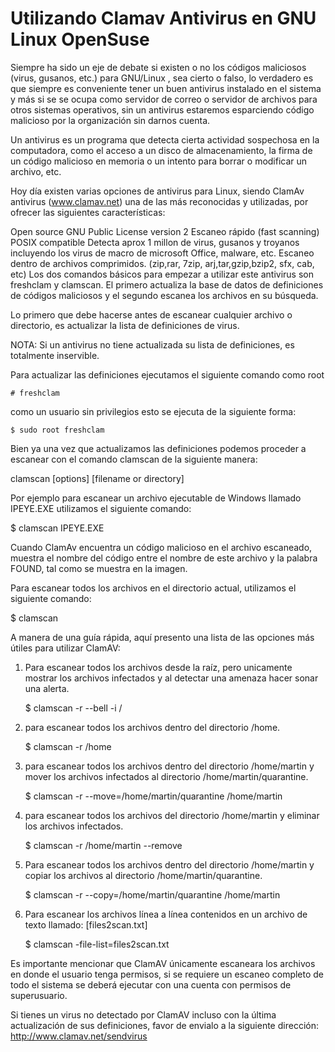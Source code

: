 # Utilizando Clamav Antivirus en GNU Linux OpenSuse

Siempre ha sido un eje de debate si existen o no los códigos maliciosos (virus, gusanos, etc.) para GNU/Linux , sea cierto o falso, lo verdadero es que siempre es conveniente tener un buen antivirus instalado en el sistema y más si se se ocupa como servidor de correo o servidor de archivos para otros sistemas operativos, sin un antivirus estaremos esparciendo código malicioso por la organización sin darnos cuenta.

Un antivirus es un programa que detecta cierta actividad sospechosa en la computadora, como el acceso a un disco de almacenamiento, la firma de un código malicioso en memoria o un intento para borrar o modificar un archivo, etc.

Hoy día existen varias opciones de antivirus para Linux, siendo ClamAv antivirus (www.clamav.net) una de las más reconocidas y utilizadas, por ofrecer las siguientes características:

Open source GNU Public License version 2
Escaneo rápido (fast scanning)
POSIX compatible
Detecta aprox 1 millon de virus, gusanos y troyanos incluyendo los virus de macro de microsoft Office, malware, etc.
Escaneo dentro de archivos comprimidos. (zip,rar, 7zip, arj,tar,gzip,bzip2, sfx, cab, etc)
Los dos comandos básicos para empezar a utilizar este antivirus son freshclam y clamscan. El primero actualiza la base de datos de definiciones de códigos maliciosos y el segundo escanea los archivos en su búsqueda.

Lo primero que debe hacerse antes de escanear cualquier archivo o directorio, es actualizar la lista de definiciones de virus.

NOTA: Si un antivirus no tiene actualizada su lista de definiciones, es totalmente inservible.

Para actualizar las definiciones ejecutamos el siguiente comando como root

    # freshclam
  
como un usuario sin privilegios esto se ejecuta de la siguiente forma:

    $ sudo root freshclam
  


Bien ya una vez que actualizamos las definiciones podemos proceder a escanear con el comando clamscan de la siguiente manera:

   clamscan [options] [filename or directory]
  
Por ejemplo para escanear un archivo ejecutable de Windows llamado IPEYE.EXE utilizamos el siguiente comando:

   $ clamscan IPEYE.EXE
  
Cuando ClamAv encuentra un código malicioso en el archivo escaneado, muestra el nombre del código entre el nombre de este archivo y la palabra FOUND, tal como se muestra en la imagen.



Para escanear todos los archivos en el directorio actual, utilizamos el siguiente comando:

   $ clamscan
  


A manera de una guía rápida, aquí presento una lista de las opciones más útiles para utilizar ClamAV:

1) Para escanear todos los archivos desde la raíz, pero unicamente mostrar los archivos infectados y al detectar una amenaza hacer sonar una alerta.

    $ clamscan -r --bell -i /
   
2) para escanear todos los archivos dentro del directorio /home.

    $ clamscan -r /home
   
3) para escanear todos los archivos dentro del directorio /home/martin y mover los archivos infectados al directorio /home/martin/quarantine.

    $ clamscan -r --move=/home/martin/quarantine /home/martin 
   
4) para escanear todos los archivos del directorio /home/martin y eliminar los archivos infectados.

    $ clamscan -r /home/martin --remove
   
5) Para escanear todos los archivos dentro del directorio /home/martin y copiar los archivos al directorio /home/martin/quarantine.

    $ clamscan -r --copy=/home/martin/quarantine /home/martin
   
6) Para escanear los archivos línea a línea contenidos en un archivo de texto llamado: [files2scan.txt]

    $ clamscan -file-list=files2scan.txt
   
Es importante mencionar que ClamAV únicamente escaneara los archivos en donde el usuario tenga permisos, si se requiere un escaneo completo de todo el sistema se deberá ejecutar con una cuenta con permisos de superusuario.

Si tienes un virus no detectado por ClamAV incluso con la última actualización de sus definiciones, favor de envialo a la siguiente dirección: http://www.clamav.net/sendvirus
